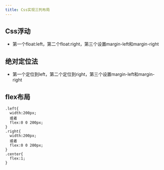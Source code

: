 ```yaml
---
title: Css实现三列布局
---
```


## Css浮动
* 第一个float:left，第二个float:right，第三个设置margin-left和margin-right

## 绝对定位法
* 第一个定位到left，第二个定位到right，第三个设置margin-left和margin-right

## flex布局
```
.left{
  width:200px;
  或者
  flex:0 0 200px;
}
.right{
  width:200px;
  或者
  flex:0 0 200px;
}
.center{
  flex:1;
}
```
